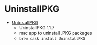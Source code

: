 # UninstallPKG
- [UninstallPKG](https://www.corecode.io/uninstallpkg/)
  -  UninstallPKG 1.1.7
  - mac app to uninstall .PKG packages
  - `brew cask install UninstallPKG`
